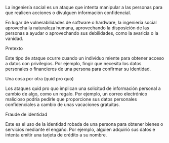 
La ingeniería social es un ataque que intenta manipular a las personas para que realicen acciones o divulguen información confidencial.

En lugar de vulnerabilidades de software o hardware, la ingeniería social aprovecha la naturaleza humana, aprovechando la disposición de las personas a ayudar o aprovechando sus debilidades, como la avaricia o la vanidad.


Pretexto

Este tipo de ataque ocurre cuando un individuo miente para obtener acceso a datos con privilegios. Por ejemplo, fingir que necesita los datos personales o financieros de una persona para confirmar su identidad.

Una cosa por otra (quid pro quo)

Los ataques quid pro quo implican una solicitud de información personal a cambio de algo, como un regalo. Por ejemplo, un correo electrónico malicioso podría pedirle que proporcione sus datos personales confidenciales a cambio de unas vacaciones gratuitas.

Fraude de identidad

Este es el uso de la identidad robada de una persona para obtener bienes o servicios mediante el engaño. Por ejemplo, alguien adquirió sus datos e intenta emitir una tarjeta de crédito a su nombre.

